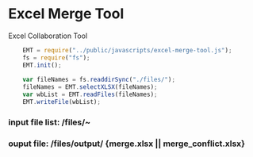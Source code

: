 # Excel Merge Tool
Excel Collaboration Tool

```javascript
	EMT = require("../public/javascripts/excel-merge-tool.js");
	fs = require("fs");
    EMT.init();
    
	var fileNames = fs.readdirSync("./files/");
	fileNames = EMT.selectXLSX(fileNames);
	var wbList = EMT.readFiles(fileNames);
	EMT.writeFile(wbList);
```

### input file list: /files/~

### ouput file: /files/output/ {merge.xlsx || merge_conflict.xlsx}
